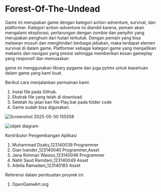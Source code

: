 # Forest-Of-The-Undead
Game ini merupakan game dengan kategori action-adventure, survival, dan platformer. Kategori action-adventure ini diambil karena, pemain akan mengalami eksplorasi, pertarungan dengan zombie dan penyihir yang merupakan penghuni dari hutan terkutuk. Dengan pemain yang bisa melawan musuh dan menghindari berbagai jebakan, maka terdapat elemen survival di dalam game. Platformer sebagai kategori game yang menjadikan mekanis dan navigasi yang presisi sehingga memberikan kesan gameplay yang responsif dan memuaskan

game ini menggunakan library pygame dan juga pytmx untuk keperluan dalam game yang kami buat.

Berikut cara menjalankan permainan kami:
1. Instal file pada Github.
2. Ekstrak file yang telah di download.
3. Setelah itu jalan kan file Play.bat pada folder code
4. Game sudah bisa digunakan.


![Screenshot 2025-05-30 155558](https://github.com/user-attachments/assets/44efe7d5-dffe-4bc4-b992-6f05f6a03e4f)

![objek diagram](https://github.com/user-attachments/assets/220a2029-2653-4d61-9209-48075574db33)

Kontributor Pengembangan Aplikasi
1. Muhammad Dzaky_123140039       Programmer
2. Gian Ivander_123140040         Programmer,Asset
3. Jana Rohman Wasiso_123140046   Programmer
4. Nahli Saud Ramdani_123140049   Asset
5. Adelia Ramadani_123140183      Asset 

Referensi dalam pembuatan proyrek ini:
1. OpenGameArt.org



